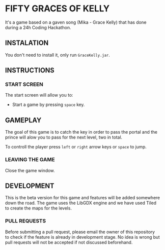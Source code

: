 # FIFTY GRACES OF KELLY
It's a game based on a gaven song (Mika - Grace Kelly) that has done during a 24h Coding Hackathon.


## INSTALATION
You don't need to install it, only run `GraceKelly.jar`.


## INSTRUCTIONS

### START SCREEN
The start screen will allow you to:

 * Start a game by pressing `space` key.
 
 
## GAMEPLAY
The goal of this game is to catch the key in order to pass the portal and the prince will alow you to pass for the next level, two in total.

To controll the player press `left` or `right` arrow keys or `space` to jump.

### LEAVING THE GAME
Close the game window.


## DEVELOPMENT
This is the beta version for this game and features will be added somewhere down the road. The game uses the LibGDX engine and we have used Tiled to create the maps for the levels.

### PULL REQUESTS
Before submitting a pull request, please email the owner of this repository to check if the feature is already in development stage. No idea is wrong but pull requests will not be accepted if not discussed beforehand.
